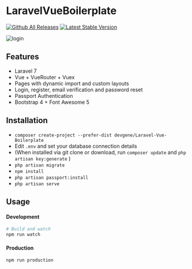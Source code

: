 # LaravelVueBoilerplate


[![Github All Releases](https://img.shields.io/github/downloads/devgene/Laravel-Vue-Boilerplate/total.svg)]()
<a href="https://packagist.org/packages/devgene/Laravel-Vue-Boilerplate"><img src="https://poser.pugx.org/devgene/Laravel-Vue-Boilerplate/v/stable.svg" alt="Latest Stable Version"></a>

![login](https://user-images.githubusercontent.com/16412194/119227496-c3ecdc80-bb2b-11eb-9ada-25012669c7f7.png)


## Features

- Laravel 7
- Vue + VueRouter + Vuex
- Pages with dynamic import and custom layouts
- Login, register, email verification and password reset
- Passport Authentication
- Bootstrap 4 + Font Awesome 5



## Installation

- `composer create-project --prefer-dist devgene/Laravel-Vue-Boilerplate`
- Edit `.env` and set your database connection details
- (When installed via git clone or download, run `composer update` and `php artisan key:generate` )
- `php artisan migrate`
- `npm install`
- `php artisan passport:install`
- `php artisan serve`

## Usage

#### Development

```bash
# Build and watch
npm run watch

```

#### Production

```bash
npm run production
```
